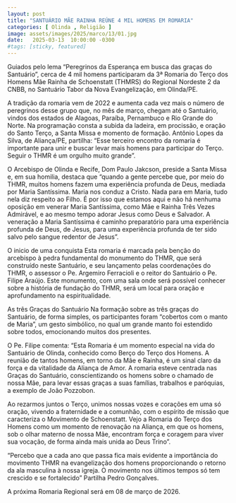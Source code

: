 ```yaml
---
layout: post
title: "SANTUÁRIO MÃE RAINHA REÚNE 4 MIL HOMENS EM ROMARIA"
categories: [ Olinda , Religião ]
image: assets/images/2025/marco/13/01.jpg
date:   2025-03-13  10:00:00 -0300
#tags: [sticky, featured]
---
```

Guiados pelo lema “Peregrinos da Esperança em busca das graças do Santuário”, cerca de 4 mil homens participaram da 3ª Romaria do Terço dos Homens Mãe Rainha de Schoenstatt (THMRS) do Regional Nordeste 2 da CNBB, no Santuário Tabor da Nova Evangelização, em Olinda/PE.

A tradição da romaria vem de 2022 e aumenta cada vez mais o número de peregrinos desse grupo que, no mês de março, chegam até o Santuário, vindos dos estados de Alagoas, Paraíba, Pernambuco e Rio Grande do Norte. Na programação consta a subida da ladeira, em procissão, e oração do Santo Terço, a Santa Missa e momento de formação. Antônio Lopes da Silva, de Aliança/PE, partilha: “Esse terceiro encontro da romaria é importante para unir e buscar levar mais homens para participar do Terço. Seguir o THMR é um orgulho muito grande”.

O Arcebispo de Olinda e Recife, Dom Paulo Jakcson, preside a Santa Missa e, em sua homilia, destaca que “quando a gente percebe que, por meio do THMR, muitos homens fazem uma experiência profunda de Deus, mediada por Maria Santíssima. Maria nos conduz a Cristo. Nada para em Maria, tudo nela diz respeito ao Filho. É por isso que estamos aqui e não há nenhuma oposição em venerar Maria Santíssima, como Mãe e Rainha Três Vezes Admirável, e ao mesmo tempo adorar Jesus como Deus e Salvador. A veneração a Maria Santíssima é caminho preparatório para uma experiência profunda de Deus, de Jesus, para uma experiência profunda de ter sido salvo pelo sangue redentor de Jesus”.

O inicio de uma conquista
Esta romaria é marcada pela benção do arcebispo à pedra fundamental do monumento do THMR, que será construído neste Santuário, e seu lançamento pelas coordenações do THMR, o assessor o Pe. Argemiro Ferracioli e o reitor do Santuário o Pe. Filipe Araújo. Este monumento, com uma sala onde será possível conhecer sobre a história de fundação do THMR, será um local para oração e aprofundamento na espiritualidade.

As três Graças do Santuário
Na formação sobre as três graças do Santuário, de forma simples, os participantes foram “cobertos com o manto de Maria”, um gesto simbólico, no qual um grande manto foi estendido sobre todos, emocionando muitos dos presentes.

O Pe. Filipe comenta: “Esta Romaria é um momento especial na vida do Santuário de Olinda, conhecido como Berço do Terço dos Homens. A reunião de tantos homens, em torno da Mãe e Rainha, é um sinal claro da força e da vitalidade da Aliança de Amor. A romaria esteve centrada nas Graças do Santuário, conscientizando os homens sobre o chamado de nossa Mãe, para levar essas graças a suas famílias, trabalhos e paróquias, a exemplo de João Pozzobon.

Ao rezarmos juntos o Terço, unimos nossas vozes e corações em uma só oração, vivendo a fraternidade e a comunhão, com o espírito de missão que caracteriza o Movimento de Schoenstatt. Vejo a Romaria do Terço dos Homens como um momento de renovação na Aliança, em que os homens, sob o olhar materno de nossa Mãe, encontram força e coragem para viver sua vocação, de forma ainda mais unida ao Deus Trino”.

“Percebo que a cada ano que passa fica mais evidente a importância do movimento THMR na evangelização dos homens proporcionando o retorno da ala masculina à nossa igreja. O movimento nos últimos tempos só tem crescido e se fortalecido” Partilha Pedro Gonçalves.

A próxima Romaria Regional será em 08 de março de 2026.